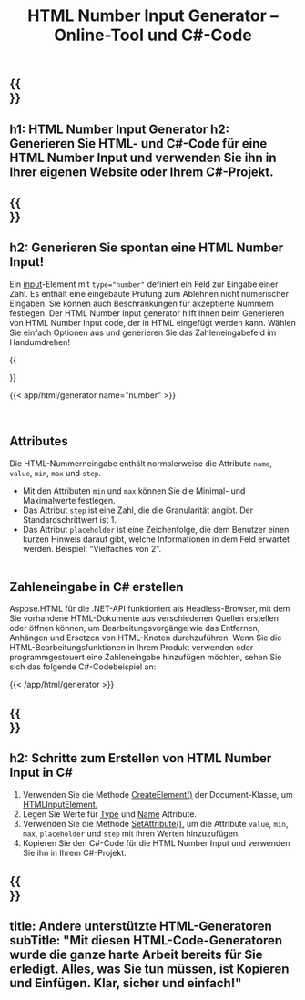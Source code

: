 ﻿---
translation: true
title: HTML Number Input Generator – Online-Tool und C#-Code
template: /templates/_template-generators-child.md
description: Erstellen Sie eine HTML Number Input für Ihre Website. Überprüfen Sie die Zahleneingabe, kopieren und verwenden Sie generierten HTML- und C#-Code in Ihrem Projekt!
url: /net/generators/number/
platformtag: net
generator: HTML Number Input Generator
element: HTML Number Input
tag: number
---

{{<section banner>}}
---
h1: HTML Number Input Generator
h2: Generieren Sie HTML- und C#-Code für eine HTML Number Input und verwenden Sie ihn in Ihrer eigenen Website oder Ihrem C#-Projekt.
---

{{<section overview>}}
---
h2: Generieren Sie spontan eine HTML Number Input!
---

Ein [input](https://html.spec.whatwg.org/multipage/input.html#the-input-element)-Element mit `type="number"` definiert ein Feld zur Eingabe einer Zahl. Es enthält eine eingebaute Prüfung zum Ablehnen nicht numerischer Eingaben. Sie können auch Beschränkungen für akzeptierte Nummern festlegen. Der HTML Number Input generator hilft Ihnen beim Generieren von HTML Number Input code, der in HTML eingefügt werden kann. Wählen Sie einfach Optionen aus und generieren Sie das Zahleneingabefeld im Handumdrehen!

{{<section plugin>}}

{{< app/html/generator name="number" >}}

<br>
<h2> Attributes </h2>

Die HTML-Nummerneingabe enthält normalerweise die Attribute `name`, `value`, `min`, `max` und `step`.

- Mit den Attributen `min` und `max` können Sie die Minimal- und Maximalwerte festlegen.
- Das Attribut `step` ist eine Zahl, die die Granularität angibt. Der Standardschrittwert ist 1.
- Das Attribut `placeholder` ist eine Zeichenfolge, die dem Benutzer einen kurzen Hinweis darauf gibt, welche Informationen in dem Feld erwartet werden. Beispiel: "Vielfaches von 2".<br><br>

<h2> Zahleneingabe in C# erstellen</h2>

Aspose.HTML für die .NET-API funktioniert als Headless-Browser, mit dem Sie vorhandene HTML-Dokumente aus verschiedenen Quellen erstellen oder öffnen können, um Bearbeitungsvorgänge wie das Entfernen, Anhängen und Ersetzen von HTML-Knoten durchzuführen. Wenn Sie die HTML-Bearbeitungsfunktionen in Ihrem Produkt verwenden oder programmgesteuert eine Zahleneingabe hinzufügen möchten, sehen Sie sich das folgende C#-Codebeispiel an:

{{< /app/html/generator >}}

{{<section steps>}}
---
h2: Schritte zum Erstellen von HTML Number Input in C#
---

1. Verwenden Sie die Methode [CreateElement()](https://reference.aspose.com/html/net/aspose.html.dom/document/createelement/) der Document-Klasse, um [HTMLInputElement.](https://reference.aspose.com/html/net/aspose.html/htmlinputelement/)
1. Legen Sie Werte für [Type](https://reference.aspose.com/html/net/aspose.html/htmlinputelement/type/) und [Name](https://reference.aspose.com/html/net/aspose.html/htmlinputelement/name/) Attribute.
1. Verwenden Sie die Methode [SetAttribute(),](https://reference.aspose.com/html/net/aspose.html.dom/element/setattribute/) um die Attribute `value`, `min`, `max`, `placeholder` und `step` mit ihren Werten hinzuzufügen.
1. Kopieren Sie den C#-Code für die HTML Number Input und verwenden Sie ihn in Ihrem C#-Projekt.

{{<section other-generators>}}
---
title: Andere unterstützte HTML-Generatoren
subTitle: "Mit diesen HTML-Code-Generatoren wurde die ganze harte Arbeit bereits für Sie erledigt. Alles, was Sie tun müssen, ist Kopieren und Einfügen. Klar, sicher und einfach!"
---